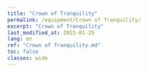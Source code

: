 ```yaml
---
title: "Crown of Tranquility"
permalink: /equipment/Crown of Tranquility/
excerpt: "Crown of Tranquility"
last_modified_at: 2021-01-25
lang: en
ref: "Crown of Tranquility.md"
toc: false
classes: wide
---
```


